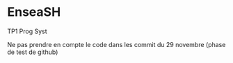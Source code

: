 # EnseaSH
TP1 Prog Syst

Ne pas prendre en compte le code dans les commit du 29 novembre (phase de test de github)

